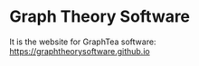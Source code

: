 # Graph Theory Software
It is the website for GraphTea software:
https://graphtheorysoftware.github.io

